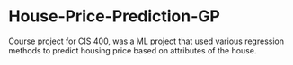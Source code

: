 # House-Price-Prediction-GP
Course project for CIS 400, was a ML project that used various regression methods to predict housing price based on attributes of the house. 
